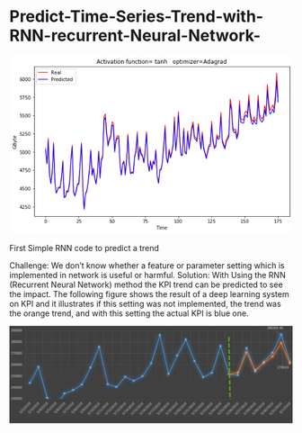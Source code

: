 # Predict-Time-Series-Trend-with-RNN-recurrent-Neural-Network-

![prediction](https://github.com/m-r-tanha/Predict-Time-Series-Trend-with-RNN-recurrent-Neural-Network-/blob/master/Tanh_Adagrad.png)

<p4>
First Simple RNN code to predict a trend


Challenge: We don’t know whether a feature or parameter setting which is implemented in network is useful or harmful.
Solution: With Using the RNN (Recurrent Neural Network)  method the KPI trend can be predicted to see the impact.
The following figure shows the result of a deep learning system on KPI and it illustrates if this setting was not implemented, the trend was the orange trend, and with this setting the actual KPI is blue one. </p4>

  
![Image of Linkedin](https://github.com/m-r-tanha/Predict-Time-Series-Trend-with-RNN-recurrent-Neural-Network-/blob/master/0.png)
